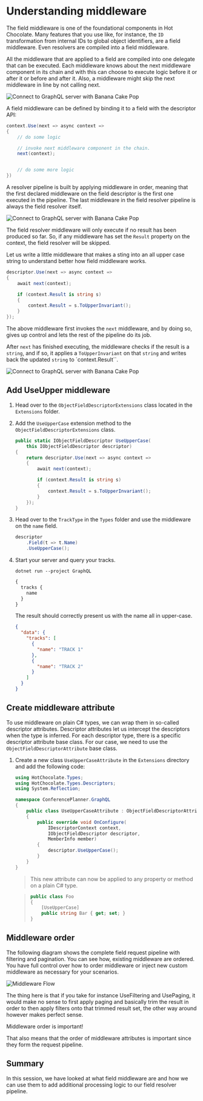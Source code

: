 # Understanding middleware

The field middleware is one of the foundational components in Hot Chocolate. Many features that you use like, for instance, the `ID` transformation from internal IDs to global object identifiers, are a field middleware. Even resolvers are compiled into a field middleware.

All the middleware that are applied to a field are compiled into one delegate that can be executed. Each middleware knows about the next middleware component in its chain and with this can choose to execute logic before it or after it or before and after it. Also, a middleware might skip the next middleware in line by not calling next.

![Connect to GraphQL server with Banana Cake Pop](images/17-middleware-flow.png)

A field middleware can be defined by binding it to a field with the descriptor API:

```csharp
context.Use(next => async context =>
{
    // do some logic

    // invoke next middleware component in the chain.
    next(context);


    // do some more logic
})
```

A resolver pipeline is built by applying middleware in order, meaning that the first declared middleware on the field descriptor is the first one executed in the pipeline. The last middleware in the field resolver pipeline is always the field resolver itself.

![Connect to GraphQL server with Banana Cake Pop](images/18-middleware-flow.png)

The field resolver middleware will only execute if no result has been produced so far. So, if any middleware has set the `Result` property on the context, the field resolver will be skipped.

Let us write a little middleware that makes a sting into an all upper case string to understand better how field middleware works.

```csharp
descriptor.Use(next => async context =>
{
    await next(context);

    if (context.Result is string s)
    {
        context.Result = s.ToUpperInvariant();
    }
});
```

The above middleware first invokes the `next` middleware, and by doing so, gives up control and lets the rest of the pipeline do its job.

After `next` has finished executing, the middleware checks if the result is a `string`, and if so, it applies a `ToUpperInvariant` on that `string` and writes back the updated `string` to `context.Result``.

![Connect to GraphQL server with Banana Cake Pop](images/19-middleware-flow.png)

## Add UseUpper middleware

1. Head over to the `ObjectFieldDescriptorExtensions` class located in the `Extensions` folder.

1. Add the `UseUpperCase` extension method to the `ObjectFieldDescriptorExtensions` class.

   ```csharp
   public static IObjectFieldDescriptor UseUpperCase(
       this IObjectFieldDescriptor descriptor)
   {
       return descriptor.Use(next => async context =>
       {
           await next(context);

           if (context.Result is string s)
           {
               context.Result = s.ToUpperInvariant();
           }
       });
   }
   ```

1. Head over to the `TrackType` in the `Types` folder and use the middleware on the `name` field.

   ```csharp
   descriptor
       .Field(t => t.Name)
       .UseUpperCase();
   ```

1. Start your server and query your tracks.

   ```console
   dotnet run --project GraphQL
   ```

   ```graphql
   {
     tracks {
       name
     }
   }
   ```

   The result should correctly present us with the name all in upper-case.

   ```json
   {
     "data": {
       "tracks": [
         {
           "name": "TRACK 1"
         },
         {
           "name": "TRACK 2"
         }
       ]
     }
   }
   ```

## Create middleware attribute

To use middleware on plain C# types, we can wrap them in so-called descriptor attributes. Descriptor attributes let us intercept the descriptors when the type is inferred. For each descriptor type, there is a specific descriptor attribute base class. For our case, we need to use the `ObjectFieldDescriptorAttribute` base class.

1. Create a new class `UseUpperCaseAttribute` in the `Extensions` directory and add the following code:

   ```csharp
   using HotChocolate.Types;
   using HotChocolate.Types.Descriptors;
   using System.Reflection;

   namespace ConferencePlanner.GraphQL
   {
       public class UseUpperCaseAttribute : ObjectFieldDescriptorAttribute
       {
           public override void OnConfigure(
               IDescriptorContext context,
               IObjectFieldDescriptor descriptor,
               MemberInfo member)
           {
               descriptor.UseUpperCase();
           }
       }
   }
   ```

   > This new attribute can now be applied to any property or method on a plain C# type.

   > ```csharp
   > public class Foo
   > {
   >     [UseUpperCase]
   >     public string Bar { get; set; }
   > }
   > ```

## Middleware order

The following diagram shows the complete field request pipeline with filtering and pagination. You can see how, existing middleware are ordered. You have full control over how to order middleware or inject new custom middleware as necessary for your scenarios.

![Middleware Flow](images/20-middleware-flow.png)

The thing here is that if you take for instance UseFiltering and UsePaging, it would make no sense to first apply paging and basically trim the result in order to then apply filters onto that trimmed result set, the other way around however makes perfect sense.

Middleware order is important!

That also means that the order of middleware attributes is important since they form the request pipeline.

## Summary

In this session, we have looked at what field middleware are and how we can use them to add additional processing logic to our field resolver pipeline.
